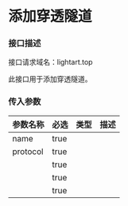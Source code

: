 # 添加穿透隧道

### 接口描述

接口请求域名：lightart.top

此接口用于添加穿透隧道。

### 传入参数

<table><thead><tr><th>参数名称</th><th data-type="checkbox">必选</th><th>类型</th><th>描述</th></tr></thead><tbody><tr><td>name</td><td>true</td><td></td><td></td></tr><tr><td>protocol</td><td>true</td><td></td><td></td></tr><tr><td></td><td>true</td><td></td><td></td></tr><tr><td></td><td>true</td><td></td><td></td></tr><tr><td></td><td>true</td><td></td><td></td></tr></tbody></table>
